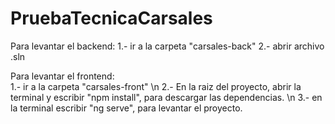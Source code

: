 # PruebaTecnicaCarsales
Para levantar el backend: 1.- ir a la carpeta "carsales-back" 2.- abrir archivo .sln

Para levantar el frontend:  
1.- ir a la carpeta "carsales-front" \n
2.- En la raiz del proyecto, abrir la terminal y escribir "npm install", para descargar las dependencias. \n
3.- en la terminal escribir "ng serve", para levantar el proyecto.

